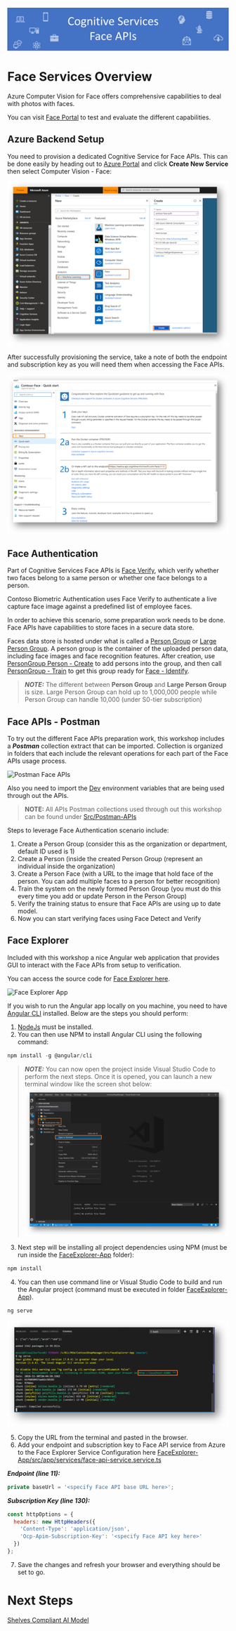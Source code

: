 ![Banner](Assets/Banner.png)

# Face Services Overview

Azure Computer Vision for Face offers comprehensive capabilities to deal with photos with faces.

You can visit [Face Portal](https://azure.microsoft.com/en-us/services/cognitive-services/face/) to test and evaluate the different capabilities.

## Azure Backend Setup

You need to provision a dedicated Cognitive Service for Face APIs. This can be done easily by heading out to [Azure Portal](https://portal.azure.com) and click **Create New Service** then select Computer Vision - Face:

![face-azure](Assets/face-azure.png)

After successfully provisioning the service, take a note of both the endpoint and subscription key as you will need them when accessing the Face APIs.

![face-azure-overview](Assets/face-azure-overview.png)

## Face Authentication

Part of Cognitive Services Face APIs is [Face Verify](https://westus.dev.cognitive.microsoft.com/docs/services/563879b61984550e40cbbe8d/operations/563879b61984550f3039523a), which verify whether two faces belong to a same person or whether one face belongs to a person.

Contoso Biometric Authentication uses Face Verify to authenticate a live capture face image against a predefined list of employee faces.

In order to achieve this scenario, some preparation work needs to be done. Face APIs have capabilities to store faces in a secure data store.

Faces data store is hosted under what is called a [Person Group](https://westus.dev.cognitive.microsoft.com/docs/services/563879b61984550e40cbbe8d/operations/563879b61984550f30395244) or [Large Person Group](https://westus.dev.cognitive.microsoft.com/docs/services/563879b61984550e40cbbe8d/operations/599acdee6ac60f11b48b5a9d). A person group is the container of the uploaded person data, including face images and face recognition features. After creation, use [PersonGroup Person - Create](https://westus.dev.cognitive.microsoft.com/docs/services/563879b61984550e40cbbe8d/operations/563879b61984550f3039523c) to add persons into the group, and then call [PersonGroup - Train](https://westus.dev.cognitive.microsoft.com/docs/services/563879b61984550e40cbbe8d/operations/563879b61984550f30395249) to get this group ready for [Face - Identify](https://westus.dev.cognitive.microsoft.com/docs/services/563879b61984550e40cbbe8d/operations/563879b61984550f30395239).

>***NOTE:*** The different between **Person Group** and **Large Person Group** is size. Large Person Group can hold up to 1,000,000 people while Person Group can handle 10,000 (under S0-tier subscription)

## Face APIs - Postman

To try out the different Face APIs preparation work, this workshop includes a ***Postman*** collection extract that can be imported. Collection is organized in folders that each include the relevant operations for each part of the Face APIs usage process.

![Postman Face APIs](Assests/face-postman.png)

Also you need to import the [Dev](../../Src/Postman-APIs/Dev.postman_environment.json) environment variables that are being used through out the APIs.

>**NOTE:** All APIs Postman collections used through out this workshop can be found under [Src/Postman-APIs](../../Src/Postman-APIs)

Steps to leverage Face Authentication scenario include:

1. Create a Person Group (consider this as the organization or department, default ID used is 1)
2. Create a Person (inside the created Person Group (represent an individual inside the organization)
3. Create a Person Face (with a URL to the image that hold face of the person. You can add multiple faces to a person for better recognition)
4. Train the system on the newly formed Person Group (you must do this every time you add or update Person in the Person Group)
5. Verify the training status to ensure that Face APIs are using up to date model.
6. Now you can start verifying faces using Face Detect and Verify

## Face Explorer

Included with this workshop a nice Angular web application that provides GUI to interact with the Face APIs from setup to verification.

You can access the source code for [Face Explorer here](../../Src/FaceExplorer-App).

![Face Explorer App](Assets/face-explorer-app)

If you wish to run the Angular app locally on you machine, you need to have [Angular CLI](https://cli.angular.io/) installed. Below are the steps you should perform:

1. [NodeJs](https://nodejs.org/en/) must be installed.
2. You can then use NPM to install Angular CLI using the following command:

```js
npm install -g @angular/cli
```

>***NOTE:*** You can now open the project inside Visual Studio Code to perform the next steps. Once it is opened, you can launch a new terminal window like the screen shot below:
![Visual Studio Code](Assets/face-explorer-terminal.png)

3. Next step will be installing all project dependencies using NPM (must be run inside the [FaceExplorer-App](../../Src/FaceExplorer-App) folder):

```js
npm install
```

4. You can then use command line or Visual Studio Code to build and run the Angular project (command must be executed in folder [FaceExplorer-App](../../Src/FaceExplorer-App)).

```js
ng serve
```

![ng serve](Assets/face-explorer-ng-serve.png)

5. Copy the URL from the terminal and pasted in the browser.
6. Add your endpoint and subscription key to Face API service from Azure to the Face Explorer Service Configuration here [FaceExplorer-App/src/app/services/face-api-service.service.ts](../../Src/FaceExplorer-App/src/app/services/face-api-service.service.ts)

***Endpoint (line 11):***

```js
private baseUrl = '<specify Face API base URL here>';
```

***Subscription Key (line 130):***

```js
const httpOptions = {
  headers: new HttpHeaders({
    'Content-Type': 'application/json',
    'Ocp-Apim-Subscription-Key': '<specify Face API key here>'
  })
};
```

7. Save the changes and refresh your browser and everything should be set to go.

# Next Steps

[Shelves Compliant AI Model](../05-CognitiveServices-CustomVision)